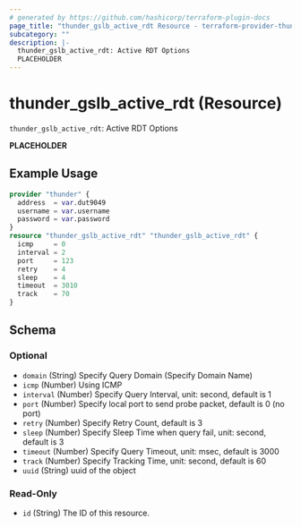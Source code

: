 ```yaml
---
# generated by https://github.com/hashicorp/terraform-plugin-docs
page_title: "thunder_gslb_active_rdt Resource - terraform-provider-thunder"
subcategory: ""
description: |-
  thunder_gslb_active_rdt: Active RDT Options
  PLACEHOLDER
---
```


# thunder_gslb_active_rdt (Resource)

`thunder_gslb_active_rdt`: Active RDT Options

__PLACEHOLDER__

## Example Usage

```terraform
provider "thunder" {
  address  = var.dut9049
  username = var.username
  password = var.password
}
resource "thunder_gslb_active_rdt" "thunder_gslb_active_rdt" {
  icmp     = 0
  interval = 2
  port     = 123
  retry    = 4
  sleep    = 4
  timeout  = 3010
  track    = 70
}
```

<!-- schema generated by tfplugindocs -->
## Schema

### Optional

- `domain` (String) Specify Query Domain (Specify Domain Name)
- `icmp` (Number) Using ICMP
- `interval` (Number) Specify Query Interval, unit: second, default is 1
- `port` (Number) Specify local port to send probe packet, default is 0 (no port)
- `retry` (Number) Specify Retry Count, default is 3
- `sleep` (Number) Specify Sleep Time when query fail, unit: second, default is 3
- `timeout` (Number) Specify Query Timeout, unit: msec, default is 3000
- `track` (Number) Specify Tracking Time, unit: second, default is 60
- `uuid` (String) uuid of the object

### Read-Only

- `id` (String) The ID of this resource.


